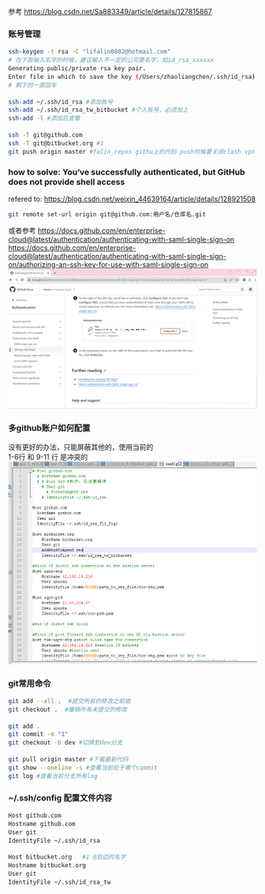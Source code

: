 
参考 https://blog.csdn.net/Sa883349/article/details/127815867

### 账号管理
```bash
ssh-keygen -t rsa -C "lifalin0802@hotmail.com"
# 在下面输入名字的时候，建议输入不一定的公司要名字，如id_rsa_xxxxxx
Generating public/private rsa key pair.
Enter file in which to save the key (/Users/zhaoliangchen/.ssh/id_rsa): id_rsa_xxxxxx
# 剩下的一直回车

ssh-add ~/.ssh/id_rsa #添加账号
ssh-add ~/.ssh/id_rsa_tw_bitbucket #个人账号，必须加上
ssh-add -l #添加后查看

ssh -T git@github.com
ssh -T git@bitbucket.org #1
git push origin master #falin_repos githu上的代码 push时候要关闭clash vpn


```

### how to solve: You‘ve successfully authenticated, but GitHub does not provide shell access
refered to: https://blog.csdn.net/weixin_44639164/article/details/128921508
```bash
git remote set-url origin git@github.com:用户名/仓库名.git
```
或者参考
https://docs.github.com/en/enterprise-cloud@latest/authentication/authenticating-with-saml-single-sign-on  
https://docs.github.com/en/enterprise-cloud@latest/authentication/authenticating-with-saml-single-sign-on/authorizing-an-ssh-key-for-use-with-saml-single-sign-on
![](./img/2023-10-25-22-52-12.png)

### 多github账户如何配置
没有更好的办法，只能屏蔽其他的，使用当前的  
1-6行 和 9-11 行 是冲突的  
![](./img/2023-10-25-22-54-17.png)

### git常用命令
```bash
git add --all .  #提交所有的修改之前做
git checkout .  #撤销所有未提交的修改

git add .
git commit -m "1" 
git checkout -b dev #切换到dev分支

git pull origin master #下载最新代码
git show --oneline -s #查看当前处于哪个commit
git log #查看当前分支所有log

```

### ~/.ssh/config 配置文件内容
```bash
Host github.com
Hostname github.com
User git
IdentityFile ~/.ssh/id_rsa

Host bitbucket.org   #1 @后边的名字
Hostname bitbucket.org
User git
IdentityFile ~/.ssh/id_rsa_tw
```
